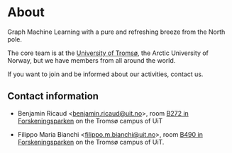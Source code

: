 # About
Graph Machine Learning with a pure and refreshing breeze from the North pole.


The core team is at the [University of Tromsø](https://en.uit.no/), the Arctic University of Norway, but we have members from all around the world.

If you want to join and be informed about our activities, contact us.

## Contact information

* Benjamin Ricaud <[benjamin.ricaud@uit.no](mailto:benjamin.ricaud@uit.no)>,  room [B272 in Forskeningsparken](https://use.mazemap.com/#v=1&config=uit&zlevel=2&center=18.987598,69.680524&zoom=18&sharepoitype=poi&sharepoi=825022&campusid=5) on the Tromsø campus of UiT

* Filippo Maria Bianchi <[filippo.m.bianchi@uit.no](mailto:filippo.m.bianchi@uit.no)>, room [B490 in Forskeningsparken](https://use.mazemap.com/#v=1&zlevel=4&center=18.987371,69.680943&zoom=18&campusid=5&sharepoitype=poi&sharepoi=825410) on the Tromsø campus of UiT. 
